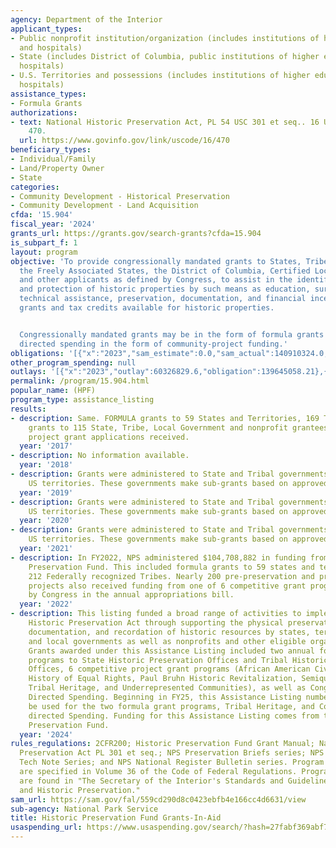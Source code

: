 ```yaml
---
agency: Department of the Interior
applicant_types:
- Public nonprofit institution/organization (includes institutions of higher education
  and hospitals)
- State (includes District of Columbia, public institutions of higher education and
  hospitals)
- U.S. Territories and possessions (includes institutions of higher education and
  hospitals)
assistance_types:
- Formula Grants
authorizations:
- text: National Historic Preservation Act, PL 54 USC 301 et seq.. 16 U.S.C. &sect;
    470.
  url: https://www.govinfo.gov/link/uscode/16/470
beneficiary_types:
- Individual/Family
- Land/Property Owner
- State
categories:
- Community Development - Historical Preservation
- Community Development - Land Acquisition
cfda: '15.904'
fiscal_year: '2024'
grants_url: https://grants.gov/search-grants?cfda=15.904
is_subpart_f: 1
layout: program
objective: 'To provide congressionally mandated grants to States, Tribes, Territories,
  the Freely Associated States, the District of Columbia, Certified Local Governments,
  and other applicants as defined by Congress, to assist in the identification, evaluation,
  and protection of historic properties by such means as education, survey, planning,
  technical assistance, preservation, documentation, and financial incentives like
  grants and tax credits available for historic properties.


  Congressionally mandated grants may be in the form of formula grants or congressionally
  directed spending in the form of community-project funding.'
obligations: '[{"x":"2023","sam_estimate":0.0,"sam_actual":140910324.0,"usa_spending_actual":137182749.08},{"x":"2024","sam_estimate":0.0,"sam_actual":89574494.0,"usa_spending_actual":132262296.12},{"x":"2025","sam_estimate":0.0,"sam_actual":120000000.0,"usa_spending_actual":0.0}]'
other_program_spending: null
outlays: '[{"x":"2023","outlay":60326829.6,"obligation":139645058.21},{"x":"2024","outlay":12752280.99,"obligation":134328846.0},{"x":"2025","outlay":0.0,"obligation":0.0}]'
permalink: /program/15.904.html
popular_name: (HPF)
program_type: assistance_listing
results:
- description: Same. FORMULA grants to 59 States and Territories, 169 Tribes; PROJECT
    grants to 115 State, Tribe, Local Government and nonprofit grantees. Over 450
    project grant applications received.
  year: '2017'
- description: No information available.
  year: '2018'
- description: Grants were administered to State and Tribal governments, along with
    US territories. These governments make sub-grants based on approved plans.
  year: '2019'
- description: Grants were administered to State and Tribal governments, along with
    US territories. These governments make sub-grants based on approved plans.
  year: '2020'
- description: Grants were administered to State and Tribal governments, along with
    US territories. These governments make sub-grants based on approved plans.
  year: '2021'
- description: In FY2022, NPS administered $104,708,882 in funding from the Historic
    Preservation Fund. This included formula grants to 59 states and territories and
    212 Federally recognized Tribes. Nearly 200 pre-preservation and preservation
    projects also received funding from one of 6 competitive grant programs established
    by Congress in the annual appropriations bill.
  year: '2022'
- description: This listing funded a broad range of activities to implement the National
    Historic Preservation Act through supporting the physical preservation, rehabilitation,
    documentation, and recordation of historic resources by states, territorial, tribal,
    and local governments as well as nonprofits and other eligible organizations.
    Grants awarded under this Assistance Listing included two annual formula grant
    programs to State Historic Preservation Offices and Tribal Historic Preservation
    Offices, 6 competitive project grant programs (African American Civil Rights,
    History of Equal Rights, Paul Bruhn Historic Revitalization, Semiquincentennial,
    Tribal Heritage, and Underrepresented Communities), as well as Congressionally
    Directed Spending. Beginning in FY25, this Assistance Listing number will only
    be used for the two formula grant programs, Tribal Heritage, and Congressionally
    directed Spending. Funding for this Assistance Listing comes from the Historic
    Preservation Fund.
  year: '2024'
rules_regulations: 2CFR200; Historic Preservation Fund Grant Manual; National Historic
  Preservation Act PL 301 et seq.; NPS Preservation Briefs series; NPS Preservation
  Tech Note Series; and NPS National Register Bulletin series. Program regulations
  are specified in Volume 36 of the Code of Federal Regulations. Program standards
  are found in "The Secretary of the Interior's Standards and Guidelines for Archeology
  and Historic Preservation."
sam_url: https://sam.gov/fal/559cd290d8c0423ebfb4e166cc4d6631/view
sub-agency: National Park Service
title: Historic Preservation Fund Grants-In-Aid
usaspending_url: https://www.usaspending.gov/search/?hash=27fabf369abf796e8872272758a0ee73
---
```

